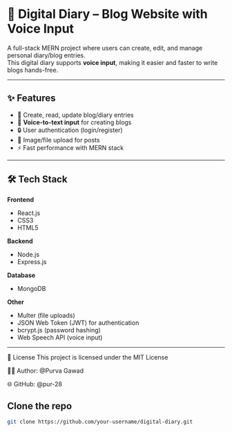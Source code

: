 # 📔 Digital Diary – Blog Website with Voice Input  

A full-stack MERN project where users can create, edit, and manage personal diary/blog entries.  
This digital diary supports **voice input**, making it easier and faster to write blogs hands-free.  

---

## ✨ Features  
- 📝 Create, read, update blog/diary entries  
- 🎤 **Voice-to-text input** for creating blogs  
- 🔒 User authentication (login/register)  
- 📂 Image/file upload for posts  
- ⚡ Fast performance with MERN stack  

---

## 🛠️ Tech Stack  
**Frontend**  
- React.js  
- CSS3 
- HTML5  

**Backend**  
- Node.js  
- Express.js  

**Database**  
- MongoDB 

**Other**  
- Multer (file uploads)  
- JSON Web Token (JWT) for authentication  
- bcrypt.js (password hashing)  
- Web Speech API (voice input)  

---  
📜 License
This project is licensed under the MIT License


👩‍💻 Author: @Purva Gawad

🌐 GitHub: @pur-28


## Clone the repo  
```bash
git clone https://github.com/your-username/digital-diary.git


